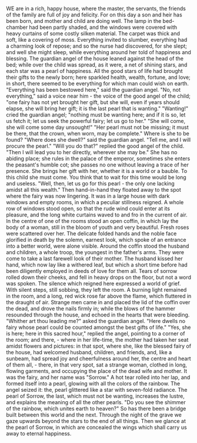 WE are in a rich, happy house, where the master, the servants, the friends of the family are full of joy and felicity.
For on this day a son and heir has been born, and mother and child are doing well.
The lamp in the bed-chamber had been partly shaded, and the windows were covered with heavy curtains of some costly silken material.
The carpet was thick and soft, like a covering of moss.
Everything invited to slumber, everything had a charming look of repose; and so the nurse had discovered, for she slept; and well she might sleep, while everything around her told of happiness and blessing.
The guardian angel of the house leaned against the head of the bed; while over the child was spread, as it were, a net of shining stars, and each star was a pearl of happiness.
All the good stars of life had brought their gifts to the newly born; here sparkled health, wealth, fortune, and love; in short, there seemed to be everything for which man could wish on earth.
"Everything has been bestowed here," said the guardian angel.
"No, not everything," said a voice near him - the voice of the good angel of the child; "one fairy has not yet brought her gift, but she will, even if years should elapse, she will bring her gift; it is the last pearl that is wanting."
"Wanting!" cried the guardian angel; "nothing must be wanting here; and if it is so, let us fetch it; let us seek the powerful fairy; let us go to her."
"She will come, she will come some day unsought!"
"Her pearl must not be missing; it must be there, that the crown, when worn, may be complete."
Where is she to be found?
"Where does she dwell?" said the guardian angel.
"Tell me, and I will procure the pearl."
"Will you do that?" replied the good angel of the child.
"Then I will lead you to her directly, wherever she may be."
She has no abiding place; she rules in the palace of the emperor, sometimes she enters the peasant's humble cot; she passes no one without leaving a trace of her presence.
She brings her gift with her, whether it is a world or a bauble.
To this child she must come.
You think that to wait for this time would be long and useless.
"Well, then, let us go for this pearl - the only one lacking amidst all this wealth."
Then hand-in-hand they floated away to the spot where the fairy was now lingering.
It was in a large house with dark windows and empty rooms, in which a peculiar stillness reigned.
A whole row of windows stood open, so that the rude wind could enter at its pleasure, and the long white curtains waved to and fro in the current of air.
In the centre of one of the rooms stood an open coffin, in which lay the body of a woman, still in the bloom of youth and very beautiful.
Fresh roses were scattered over her.
The delicate folded hands and the noble face glorified in death by the solemn, earnest look, which spoke of an entrance into a better world, were alone visible.
Around the coffin stood the husband and children, a whole troop, the youngest in the father's arms.
They were come to take a last farewell look of their mother.
The husband kissed her hand, which now lay like a withered leaf, but which a short time before had been diligently employed in deeds of love for them all.
Tears of sorrow rolled down their cheeks, and fell in heavy drops on the floor, but not a word was spoken.
The silence which reigned here expressed a world of grief.
With silent steps, still sobbing, they left the room.
A burning light remained in the room, and a long, red wick rose far above the flame, which fluttered in the draught of air.
Strange men came in and placed the lid of the coffin over the dead, and drove the nails firmly in; while the blows of the hammer resounded through the house, and echoed in the hearts that were bleeding.
"Whither art thou leading me?" asked the guardian angel.
"Here dwells no fairy whose pearl could be counted amongst the best gifts of life."
"Yes, she is here; here in this sacred hour," replied the angel, pointing to a corner of the room; and there, - where in her life-time, the mother had taken her seat amidst flowers and pictures: in that spot, where she, like the blessed fairy of the house, had welcomed husband, children, and friends, and, like a sunbeam, had spread joy and cheerfulness around her, the centre and heart of them all, - there, in that very spot, sat a strange woman, clothed in long, flowing garments, and occupying the place of the dead wife and mother.
It was the fairy, and her name was "Sorrow."
A hot tear rolled into her lap, and formed itself into a pearl, glowing with all the colors of the rainbow.
The angel seized it: the, pearl glittered like a star with seven-fold radiance.
The pearl of Sorrow, the last, which must not be wanting, increases the lustre, and explains the meaning of all the other pearls.
"Do you see the shimmer of the rainbow, which unites earth to heaven?"
So has there been a bridge built between this world and the next.
Through the night of the grave we gaze upwards beyond the stars to the end of all things.
Then we glance at the pearl of Sorrow, in which are concealed the wings which shall carry us away to eternal happiness.
